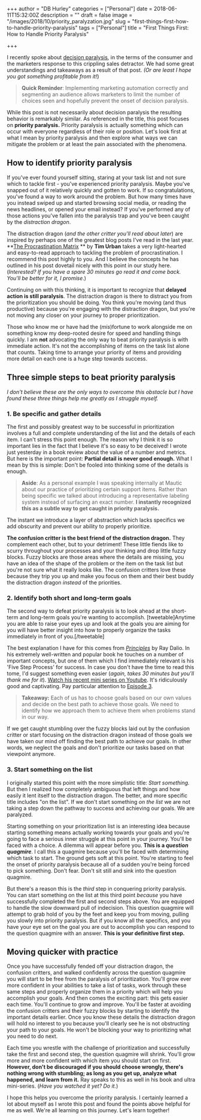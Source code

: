 +++
author = "DB Hurley"
categories = ["Personal"]
date = 2018-06-11T15:32:00Z
description = ""
draft = false
image = "/images/2018/10/priority_paralyzation.jpg"
slug = "first-things-first-how-to-handle-priority-paralysis"
tags = ["Personal"]
title = "First Things First: How to Handle Priority Paralysis"

+++


I recently spoke about [decision paralysis](http://dbhurley.com/the-marketing-choice-paradox-resolved/), in the terms of the consumer and the marketers response to this crippling sales detractor. We had some great understandings and takeaways as a result of that post. _(Or are least I hope you got something profitable from it!_)

> **Quick Reminder**: Implementing marketing automation correctly and segmenting an audience allows marketers to limit the number of choices seen and hopefully prevent the onset of decision paralysis.

While this post is not necessarily about decision paralysis the resulting behavior is remarkably similar. As referenced in the title, this post focuses on **priority paralysis.** Priority paralysis is actually something which can occur with everyone regardless of their role or position. Let's look first at what I mean by priority paralysis and then explore what ways we can mitigate the problem or at least the pain associated with the phenomena.

## How to identify priority paralysis

If you've ever found yourself sitting, staring at your task list and not sure which to tackle first - you've experienced priority paralysis. Maybe you've snapped out of it relatively quickly and gotten to work. If so congratulations, you've found a way to work around the problem. But how many times have you instead swiped up and started browsing social media, or reading the news headlines, or opened your email instead? If you've performed any of those actions you've fallen into the paralysis trap and you've been caught by the _distraction dragon_.

The distraction dragon (_and the other critter you'll read about later_) are inspired by perhaps one of the greatest blog posts I've read in the last year.  **[The Procrastination Matrix](https://waitbutwhy.com/2015/03/procrastination-matrix.html) ** by **Tim Urban** takes a very light-hearted and easy-to-read approach to tackling the problem of procrastination. I recommend this post highly to you. And I believe the concepts he has outlined in his post dovetail nicely with this point in our study here. (_Interested? If you have a spare 30 minutes go read it and come back. You'll be better for it, I promise_.)

Continuing on with this thinking, it is important to recognize that **delayed action is still paralysis**. The distraction dragon is there to distract you from the prioritization you should be doing. You think you're moving (and thus productive) because you're engaging with the distraction dragon, but you're not moving any closer on your journey to proper prioritization.

Those who know me or have had the (_mis_)fortune to work alongside me on something know my deep-rooted desire for speed and handling things quickly. I am **not** advocating the only way to beat priority paralysis is with immediate action. It's not the accomplishing of items on the task list alone that counts. Taking time to arrange your priority of items and providing more detail on each one is a huge step towards success.

## Three simple steps to beat priority paralysis

_I don't believe these are the only ways to overcome this obstacle but I have found these three things help me greatly as I struggle myself._

### 1. Be specific and gather details

The first and possibly greatest way to be successful in prioritization involves a full and complete understanding of the list and the details of each item. I can't stress this point enough. The reason why I think it is so important lies in the fact that I believe it's so easy to be deceived! I wrote just yesterday in a book review about the value of a number and metrics. But here is the important point: **Partial detail**  **is never good enough.** What I mean by this is simple: Don't be fooled into thinking some of the details is enough.

> **Aside**: As a personal example I was speaking internally at Mautic about our practice of prioritizing certain support items. Rather than being specific we talked about introducing a representative labeling system instead of surfacing an exact number. **I instantly recognized this as a subtle way to get caught in priority paralysis.**

The instant we introduce a layer of abstraction which lacks specifics we add obscurity and prevent our ability to properly prioritize.

**The confusion critter is the best friend of the distraction dragon.** They complement each other, but to your detriment! These little fiends like to scurry throughout your processes and your thinking and drop little fuzzy blocks. Fuzzy blocks are those areas where the details are missing, you have an idea of the shape of the problem or the item on the task list but you're not sure what it really looks like. The confusion critters love these because they trip you up and make you focus on them and their best buddy the distraction dragon _instead_ of the priorities.

### 2. Identify both short and long-term goals

The second way to defeat priority paralysis is to look ahead at the short-term and long-term goals you're wanting to accomplish. [tweetable]Anytime you are able to raise your eyes up and look at the goals you are aiming for you will have better insight into how to properly organize the tasks immediately in front of you.[/tweetable]

The best explanation I have for this comes from [_Principles_](https://www.amazon.com/Principles-Life-Work-Ray-Dalio/dp/1501124021) by Ray Dalio. In his extremely well-written and popular book he touches on a number of important concepts, but one of them which I find immediately relevant is his 'Five Step Process' for success. In case you don't have the time to read this tome, I'd suggest something even easier (_again, takes 30 minutes but you'll thank me for it_). [Watch his recent mini series on Youtube](https://www.youtube.com/watch?v=B9XGUpQZY38). It's ridiculously good and captivating. Pay particular attention to [Episode 3](https://www.youtube.com/watch?v=ryD8lfSEGio).

> **Takeaway:** Each of us has to choose goals based on our own values and decide on the best path to achieve those goals. We need to identify how we approach them to achieve them when problems stand in our way.

If we get caught stumbling over the fuzzy blocks laid out by the confusion critter or start focusing on the distraction dragon instead of those goals we have taken our mind off finding the best path to achieve our goals. In other words, we neglect the goals and don't prioritize our tasks based on that viewpoint anymore.

### 3. Start something on the list

I originally started this point with the more simplistic title: _Start something._ But then I realized how completely ambiguous that left things and how easily it lent itself to the distraction dragon. The better, and more specific title includes "on the list". If we don't start something _on the list_ we are not taking a step down the pathway to success and achieving our goals. We are paralyzed.

Starting something on your prioritization list is an interesting idea because starting something means actually working towards your goals and you're going to face a serious inner struggle at this point in your journey. You'll be faced with a choice. A dilemma will appear before you. **This is a _question quagmire_**. I call this a quagmire because you'll be faced with determining which task to start. The ground gets soft at this point. You're starting to feel the onset of priority paralysis because all of a sudden you're being forced to pick something. Don't fear. Don't sit still and sink into the question quagmire.

But there's a reason this is the _third_ step in conquering priority paralysis. You can start something on the list at this third point _because_ you have successfully completed the first and second steps above. You are equipped to handle the slow downward pull of indecision. This question quagmire will attempt to grab hold of you by the feet and keep you from moving, pulling you slowly into priority paralysis. But if you know all the specifics, and you have your eye set on the goal you are out to accomplish you can respond to the question quagmire with an answer. **This is your definitive first step.**

## Moving quicker with practice

Once you have successfully fended off your distraction dragon, the confusion critters, and walked confidently across the question quagmire you will start to be free from the paralysis of prioritization. You'll grow ever more confident in your abilities to take a list of tasks, work through these same steps and properly organize them in a priority which will help you accomplish your goals. And then comes the exciting part: this gets easier each time. You'll continue to grow and improve. You'll be faster at avoiding the confusion critters and their fuzzy blocks by starting to identify the important details earlier. Once you know these details the distraction dragon will hold no interest to you because you'll clearly see he is not obstructing your path to your goals. He won't be blocking your way to prioritizing what you need to do next.

Each time you wrestle with the challenge of prioritization and successfully take the first and second step, the question quagmire will shrink. You'll grow more and more confident with which item you should start on first. **However, don't be discouraged if you should choose wrongly, there's nothing wrong with stumbling; as long as you get up, analyze what happened, and learn from it.** Ray speaks to this as well in his book and ultra mini-series. (_Have you watched it yet? Do it._)

I hope this helps you overcome the priority paralysis. I certainly learned a lot about myself as I wrote this post and found the points above helpful for me as well. We're all learning on this journey. Let's learn together!

